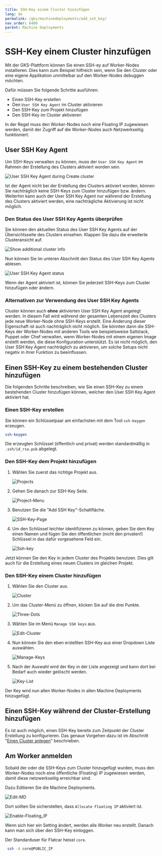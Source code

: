 ```yaml
---
title: SSH-Key einem Cluster hinzufügen
lang: de
permalink: /gks/machinedeployments/add_ssh_key/
nav_order: 6400
parent: Machine Deployments
---
```

<!-- LTeX:  language=de-DE -->
# SSH-Key einem Cluster hinzufügen

Mit der GKS-Plattform können Sie einen SSH-ey auf Worker-Nodes installieren. Dies kann zum Beispiel hilfreich sein, wenn Sie den Cluster oder eine eigene Applikation unmittelbar auf den Worker-Nodes debuggen möchten.

Dafür müssen Sie folgende Schritte ausführen:

- Einen SSH-Key erstellen
- Den `User SSH Key Agent` im Cluster aktivieren
- Den SSH-Key zum Projekt hinzufügen
- Den SSH-Key im Cluster aktivieren

In der Regel muss den Worker-Nodes noch eine Floating IP zugewiesen werden, damit der Zugriff auf die Worker-Nodes auch Netzwerkseitig funktioniert.

## User SSH Key Agent

Um SSH-Keys verwalten zu können, muss der `User SSH Key Agent` im Rahmen der Erstellung des Clusters aktiviert worden sein.

![User SSH Key Agent during Create cluster](../images/SSH01.png)

Ist der Agent nicht bei der Erstellung des Clusters aktiviert worden, können Sie nachträglich keine SSH-Keys zum Cluster hinzufügen bzw. ändern. Weiterhin kann auch der User SSH Key Agent nur während der Erstellung des Clusters aktiviert werden, eine nachträgliche Aktivierung ist nicht möglich.

### Den Status des User SSH Key Agents überprüfen

Sie können den aktuellen Status des User SSH Key Agents auf der Übersichtsseite des Clusters einsehen. Klappen Sie dazu die erweiterte Clusteransicht auf.

![Show additional cluster info](../images/SSH02.png)

Nun können Sie im unteren Abschnitt den Status des User SSH Key Agents ablesen.

![User SSH Key Agent status](../images/SSH03.png)

Wenn der Agent aktiviert ist, können Sie jederzeit SSH-Keys zum Cluster hinzufügen oder ändern.

### Alternativen zur Verwendung des User SSH Key Agents

Cluster können auch **ohne** aktivierten User SSH Key Agent angelegt werden. In diesem Fall wird während der gesamten Lebenszeit des Clusters jede neue Worker-Node ohne SSH-Keys erstellt. Eine Änderung dieser Eigenschaft ist auch nachträglich nicht möglich. Sie könnten dann die SSH-Keys der Worker-Nodes mit anderen Tools wie beispielsweise Saltstack, Puppet oder Chef verwalten, wenn  Worker-Nodes mit einem eigenen Image erstellt werden, die diese Konfiguration unterstützt. Es ist nicht möglich, den User SSH Key Agent nachträglich zu aktivieren, um solche Setups nicht negativ in ihrer Funktion zu beeinflussen.

## Einen SSH-Key zu einem bestehenden Cluster hinzufügen

Die folgenden Schritte beschreiben, wie Sie einen SSH-Key zu einem bestehenden Cluster hinzufügen können, welcher den User SSH Key Agent aktiviert hat.

### Einen SSH-Key erstellen

Sie können ein Schlüsselpaar am einfachsten mit dem Tool `ssh-keygen` erzeugen.

```bash
ssh-keygen
```

Die erzeugten Schlüssel (öffentlich und privat) werden standardmäßig in `.ssh/id_rsa.pub` abgelegt.

### Den SSH-Key dem Projekt hinzufügen

1. Wählen Sie zuerst das richtige Projekt aus.

    ![Projects](../images/SSH04.png)

2. Gehen Sie danach zur SSH-Key Seite.

    ![Project-Menu](../images/SSH05.png)

3. Benutzen Sie die "Add SSH Key"-Schaltfläche.

    ![SSH-Key-Page](../images/SSH06.png)

4. Um den Schlüssel leichter identifizieren zu können, geben Sie dem Key einen Namen und fügen Sie den öffentlichen (nicht den privaten!)
   Schlüssel in das dafür vorgesehene Feld ein.

   ![Ssh-key](../images/SSH07.png)

Jetzt können Sie den Key in jedem Cluster des Projekts benutzen.
Dies gilt auch für die Erstellung eines neuen Clusters im gleichen Projekt.

### Den SSH-Key einem Cluster hinzufügen

1. Wählen Sie den Cluster aus.

    ![Cluster](../images/SSH08.png)

2. Um das Cluster-Menü zu öffnen, klicken Sie auf die drei Punkte.

   ![Three-Dots](../images/SSH09.png)

3. Wählen Sie im Menü `Manage SSH keys` aus.

    ![Edit-Cluster](../images/SSH10.png)

4. Nun können Sie den eben erstellten SSH-Key aus einer Dropdown Liste auswählen.

   ![Manage-Keys](../images/SSH11.png)

5. Nach der Auswahl wird der Key in der Liste angezeigt und kann dort bei Bedarf auch wieder gelöscht werden.

    ![Key-List](../images/SSH12.png)

Der Key wird nun allen Worker-Nodes in allen Machine Deployments hinzugefügt.

## Einen SSH-Key während der Cluster-Erstellung hinzufügen

Es ist auch möglich, einen SSH-Key bereits zum Zeitpunkt der Cluster Erstellung zu konfigurieren. Das genaue Vorgehen dazu ist im Abschnitt "[Einen Cluster anlegen](/gks/clusterlifecycle/creatingacluster/)" beschrieben.

## Am Worker anmelden

Sobald der oder die SSH-Keys zum Cluster hinzugefügt wurden, muss den Worker-Nodes noch eine öffentliche (Floating) IP zugewiesen werden, damit diese netzwerkseitig erreichbar sind.

Dazu Editieren Sie die Machine Deployments.

![Edit-MD](../images/SSH13.png)

Dort sollten Sie sicherstellen, dass `Allocate Floating IP` aktiviert ist.

![Enable-Floating_IP](../images/SSH14.png)

Wenn sich hier ein Setting ändert, werden alle Worker neu erstellt. Danach kann man sich über den SSH-Key einloggen.

Der Standarduser für Flatcar heisst `core`.

```bash
 ssh -A core@PUBLIC_IP
```
